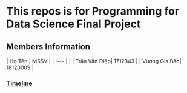# This repos is for Programming for Data Science Final Project

## Members Information

|    Họ Tên    |    MSSV    |
| :---         |            |
| Trần Văn Điệp| 1712343    |
| Vương Gia Bảo| 18120009   |

### [Timeline](https://docs.google.com/spreadsheets/d/1Wafx1w6SKPXFZtGqWLxnGpvFWaUfj4rtAgDEnpl2RaU/edit?usp=sharing)
